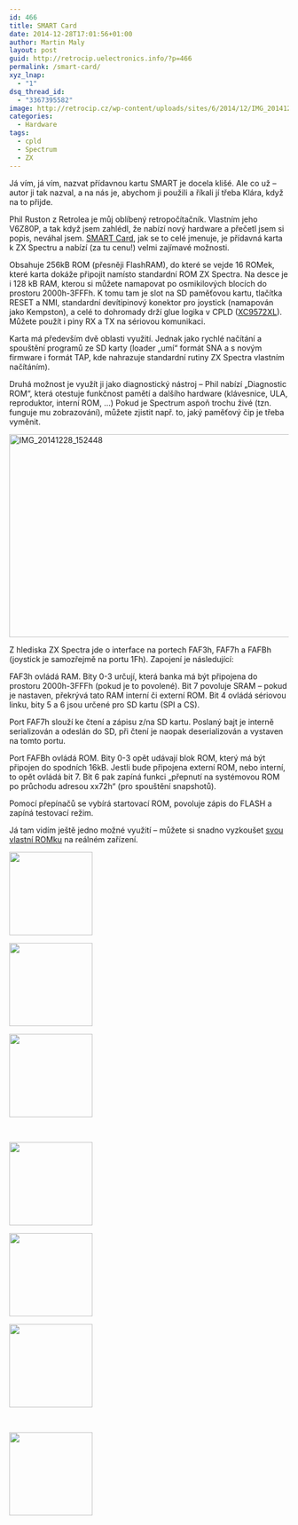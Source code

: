 ```yaml
---
id: 466
title: SMART Card
date: 2014-12-28T17:01:56+01:00
author: Martin Maly
layout: post
guid: http://retrocip.uelectronics.info/?p=466
permalink: /smart-card/
xyz_lnap:
  - "1"
dsq_thread_id:
  - "3367395582"
image: http://retrocip.cz/wp-content/uploads/sites/6/2014/12/IMG_20141228_152347-1140x198.jpg
categories:
  - Hardware
tags:
  - cpld
  - Spectrum
  - ZX
---
```

Já vím, já vím, nazvat přídavnou kartu SMART je docela klišé. Ale co už &#8211; autor ji tak nazval, a na nás je, abychom ji použili a říkali jí třeba Klára, když na to přijde.

<!--more-->

Phil Ruston z Retrolea je můj oblíbený retropočítačník. Vlastním jeho V6Z80P, a tak když jsem zahlédl, že nabízí nový hardware a přečetl jsem si popis, neváhal jsem. [SMART Card](http://www.retroleum.co.uk/smart-card-for-zx-spectrum/), jak se to celé jmenuje, je přídavná karta k ZX Spectru a nabízí (za tu cenu!) velmi zajímavé možnosti.

Obsahuje 256kB ROM (přesněji FlashRAM), do které se vejde 16 ROMek, které karta dokáže připojit namísto standardní ROM ZX Spectra. Na desce je i 128 kB RAM, kterou si můžete namapovat po osmikilových blocích do prostoru 2000h-3FFFh. K tomu tam je slot na SD paměťovou kartu, tlačítka RESET a NMI, standardní devítipinový konektor pro joystick (namapován jako Kempston), a celé to dohromady drží glue logika v CPLD ([XC9572XL](http://www.xilinx.com/support/documentation/data_sheets/ds057.pdf)). Můžete použít i piny RX a TX na sériovou komunikaci.

Karta má především dvě oblasti využití. Jednak jako rychlé načítání a spouštění programů ze SD karty (loader &#8222;umí&#8220; formát SNA a s novým firmware i formát TAP, kde nahrazuje standardní rutiny ZX Spectra vlastním načítáním).

Druhá možnost je využít ji jako diagnostický nástroj &#8211; Phil nabízí &#8222;Diagnostic ROM&#8220;, která otestuje funkčnost pamětí a dalšího hardware (klávesnice, ULA, reproduktor, interní ROM, &#8230;) Pokud je Spectrum aspoň trochu živé (tzn. funguje mu zobrazování), můžete zjistit např. to, jaký paměťový čip je třeba vyměnit.

<img loading="lazy" class="aligncenter size-medium wp-image-471" src="http://retrocip.uelectronics.info/wp-content/uploads/sites/6/2014/12/IMG_20141228_152448-650x366.jpg" alt="IMG_20141228_152448" width="650" height="366" srcset="https://retrocip.cz/wp-content/uploads/sites/6/2014/12/IMG_20141228_152448-650x366.jpg 650w, https://retrocip.cz/wp-content/uploads/sites/6/2014/12/IMG_20141228_152448-1024x576.jpg 1024w" sizes="(max-width: 650px) 100vw, 650px" /> 

Z hlediska ZX Spectra jde o interface na portech FAF3h, FAF7h a FAFBh (joystick je samozřejmě na portu 1Fh). Zapojení je následující:

FAF3h ovládá RAM. Bity 0-3 určují, která banka má být připojena do prostoru 2000h-3FFFh (pokud je to povolené). Bit 7 povoluje SRAM &#8211; pokud je nastaven, překrývá tato RAM interní či externí ROM. Bit 4 ovládá sériovou linku, bity 5 a 6 jsou určené pro SD kartu (SPI a CS).

Port FAF7h slouží ke čtení a zápisu z/na SD kartu. Poslaný bajt je interně serializován a odeslán do SD, při čtení je naopak deserializován a vystaven na tomto portu.

Port FAFBh ovládá ROM. Bity 0-3 opět udávají blok ROM, který má být připojen do spodních 16kB. Jestli bude připojena externí ROM, nebo interní, to opět ovládá bit 7. Bit 6 pak zapíná funkci &#8222;přepnutí na systémovou ROM po průchodu adresou xx72h&#8220; (pro spouštění snapshotů).

Pomocí přepínačů se vybírá startovací ROM, povoluje zápis do FLASH a zapíná testovací režim.

Já tam vidím ještě jedno možné využití &#8211; můžete si snadno vyzkoušet [svou vlastní ROMku](http://retrocip.uelectronics.info/uplne-alternativni-spectrum/ "Úplně alternativní Spectrum") na reálném zařízení.

<div id='gallery-6' class='gallery galleryid-466 gallery-columns-3 gallery-size-thumbnail gallery1'>
  <dl class="gallery-item">
    <dt class="gallery-icon">
      <a href="http://retrocip.cz/wp-content/uploads/sites/6/2014/12/IMG_20141228_152347.jpg" title="" class="highslide" onclick="return hs.expand(this,{captionId:'caption474'})"><img src="http://retrocip.cz/wp-content/uploads/sites/6/2014/12/IMG_20141228_152347-150x150.jpg" width="150" height="150" alt="" /></a>
    </dt>
  </dl>
  
  <dl class="gallery-item">
    <dt class="gallery-icon">
      <a href="http://retrocip.cz/wp-content/uploads/sites/6/2014/12/IMG_20141228_152409.jpg" title="" class="highslide" onclick="return hs.expand(this,{captionId:'caption473'})"><img src="http://retrocip.cz/wp-content/uploads/sites/6/2014/12/IMG_20141228_152409-150x150.jpg" width="150" height="150" alt="" /></a>
    </dt>
  </dl>
  
  <dl class="gallery-item">
    <dt class="gallery-icon">
      <a href="http://retrocip.cz/wp-content/uploads/sites/6/2014/12/IMG_20141228_152423.jpg" title="" class="highslide" onclick="return hs.expand(this,{captionId:'caption472'})"><img src="http://retrocip.cz/wp-content/uploads/sites/6/2014/12/IMG_20141228_152423-150x150.jpg" width="150" height="150" alt="" /></a>
    </dt>
  </dl>
  
  <br style="clear: both" />
  
  <dl class="gallery-item">
    <dt class="gallery-icon">
      <a href="http://retrocip.cz/wp-content/uploads/sites/6/2014/12/IMG_20141228_152448.jpg" title="" class="highslide" onclick="return hs.expand(this,{captionId:'caption471'})"><img src="http://retrocip.cz/wp-content/uploads/sites/6/2014/12/IMG_20141228_152448-150x150.jpg" width="150" height="150" alt="" /></a>
    </dt>
  </dl>
  
  <dl class="gallery-item">
    <dt class="gallery-icon">
      <a href="http://retrocip.cz/wp-content/uploads/sites/6/2014/12/IMG_20141228_152458.jpg" title="" class="highslide" onclick="return hs.expand(this,{captionId:'caption470'})"><img src="http://retrocip.cz/wp-content/uploads/sites/6/2014/12/IMG_20141228_152458-150x150.jpg" width="150" height="150" alt="" /></a>
    </dt>
  </dl>
  
  <dl class="gallery-item">
    <dt class="gallery-icon">
      <a href="http://retrocip.cz/wp-content/uploads/sites/6/2014/12/IMG_20141228_152541.jpg" title="" class="highslide" onclick="return hs.expand(this,{captionId:'caption468'})"><img src="http://retrocip.cz/wp-content/uploads/sites/6/2014/12/IMG_20141228_152541-150x150.jpg" width="150" height="150" alt="" /></a>
    </dt>
  </dl>
  
  <br style="clear: both" />
  
  <dl class="gallery-item">
    <dt class="gallery-icon">
      <a href="http://retrocip.cz/wp-content/uploads/sites/6/2014/12/IMG_20141228_152612.jpg" title="" class="highslide" onclick="return hs.expand(this,{captionId:'caption467'})"><img src="http://retrocip.cz/wp-content/uploads/sites/6/2014/12/IMG_20141228_152612-150x150.jpg" width="150" height="150" alt="" /></a>
    </dt>
  </dl>
  
  <br style='clear: both' />
</div>